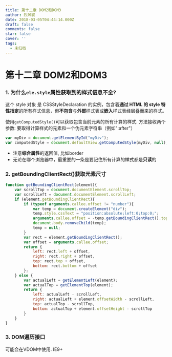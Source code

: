 ```yaml
---
title: 第十二章 DOM2和DOM3
author: 烈风裘
date: 2018-03-05T04:44:14.000Z
draft: false
comments: false
star: false
cover: ''
tags: 
  - 未归档
---
```


# 第十二章 DOM2和DOM3

### 1. 为什么`ele.style`属性获取到的样式信息不全?

这个 style 对象 是 CSSStyleDeclaration 的实例，包含着**通过 HTML 的 style 特性指定**的所有样式信息，但**不包含**与**外部**样式表或**嵌入**样式表经层叠而来的样式。

使用`getComputedStyle()`可以获取包含当前元素的所有计算的样式. 方法接收两个参数: 要取得计算样式的元素和一个伪元素字符串（例如":after"）

```js
var myDiv = document.getElementById("myDiv"); 
var computedStyle = document.defaultView.getComputedStyle(myDiv, null);
```
- 注意**综合属性**的返回值, 比如border
- 无论在哪个浏览器中，最重要的一条是要记住所有计算的样式都是**只读**的


### 2. getBoundingClientRect()获取元素尺寸

```js
function getBoundingClientRect(element){
	var scrollTop = document.documentElement.scrollTop; 
	var scrollLeft = document.documentElement.scrollLeft;
	if (element.getBoundingClientRect){
		if (typeof arguments.callee.offset != "number"){ 
			var temp = document.createElement("div"); 
			temp.style.cssText = "position:absolute;left:0;top:0;"; 			document.body.appendChild(temp); 
			arguments.callee.offset = -temp.getBoundingClientRect().top - scrollTop; 
			document.body.removeChild(temp);
			temp = null;
		}
		var rect = element.getBoundingClientRect(); 
		var offset = arguments.callee.offset;
		return {
			left: rect.left + offset, 
			right: rect.right + offset, 
			top: rect.top + offset, 
			bottom: rect.bottom + offset
		}; 	
	} else {
		var actualLeft = getElementLeft(element); 
		var actualTop = getElementTop(element);
		return {
			left: actualLeft - scrollLeft, 
			right: actualLeft + element.offsetWidth - scrollLeft, 
			top: actualTop - scrollTop, 
			bottom: actualTop + element.offsetHeight - scrollTop 
		}
	}
}
```

### 3. DOM遍历接口

可能会在VDOM中使用. IE9+